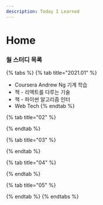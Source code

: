 ```yaml
---
description: Today I Learned
---
```


# Home

###  월 스터디 목록

{% tabs %}
{% tab title="2021.01" %}
* Coursera Andrew Ng 기계 학습
* 책 - 리액트를 다루는 기술
* 책 - 파이썬 알고리즘 인터
* Web Tech
{% endtab %}

{% tab title="02" %}

{% endtab %}

{% tab title="03" %}

{% endtab %}

{% tab title="04" %}

{% endtab %}

{% tab title="05" %}

{% endtab %}
{% endtabs %}



